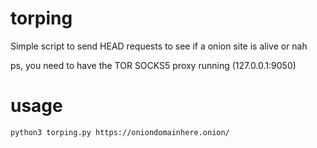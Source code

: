 # torping
Simple script to send HEAD requests to see if a onion site is alive or nah

ps, you need to have the TOR SOCKS5 proxy running (127.0.0.1:9050)


# usage
```python3 torping.py https://oniondomainhere.onion/```
